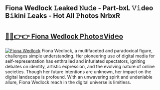 ## Fiona Wedlock 𝙻eaked 𝙽u𝚍e - Part-bxL 𝚅𝚒deo B𝚒kini 𝙻eaks - Hot All 𝙿hotos NrbxR

# <h2><a href="http://ld15u4e.urlbe.top/?page=Fiona+Wedlock">🔗🔗👉👉 Fiona Wedlock P𝚑oto𝚜Vid𝚎o</a></h2>

[![Fiona Wedlock](https://i.imgur.com/eBuTRDB.gif)](http://ld15u4e.urlbe.top/?page=Fiona+Wedlock)
Fiona Wedlock, a multifaceted and paradoxical figure, challenges simple understanding. Her pioneering use of digital media for self-representation has enthralled and infuriated spectators, igniting debates on identity, artistic expression, and the evolving nature of online societies. Though her future intentions are unknown, her impact on the digital landscape is profound. With an unwavering spirit and undeniable allure, Fiona Wedlock reach in the digital universe is limitless.
